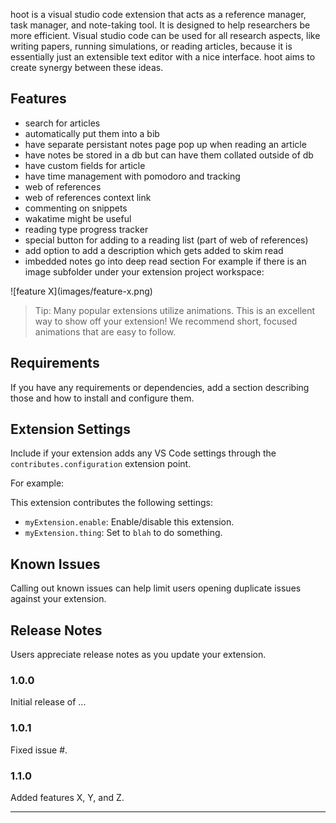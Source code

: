 hoot is a visual studio code extension that acts as a reference manager, task manager, and note-taking tool. It is designed to help researchers be more efficient. Visual studio code can be used for all research aspects, like writing papers, running simulations, or reading articles, because it is essentially just an extensible text editor with a nice interface. hoot aims to create synergy between these ideas.

## Features
- search for articles
- automatically put them into a bib
- have separate persistant notes page pop up when reading an article
- have notes be stored in a db but can have them collated outside of db
- have custom fields for article
- have time management with pomodoro and tracking
- web of references
- web of references context link
- commenting on snippets
- wakatime might be useful
- reading type progress tracker
- special button for adding to a reading list (part of web of references)
- add option to add a description which gets added to skim read
- imbedded notes go into deep read section
For example if there is an image subfolder under your extension project workspace:

\!\[feature X\]\(images/feature-x.png\)

> Tip: Many popular extensions utilize animations. This is an excellent way to show off your extension! We recommend short, focused animations that are easy to follow.

## Requirements

If you have any requirements or dependencies, add a section describing those and how to install and configure them.

## Extension Settings

Include if your extension adds any VS Code settings through the `contributes.configuration` extension point.

For example:

This extension contributes the following settings:

* `myExtension.enable`: Enable/disable this extension.
* `myExtension.thing`: Set to `blah` to do something.

## Known Issues

Calling out known issues can help limit users opening duplicate issues against your extension.

## Release Notes

Users appreciate release notes as you update your extension.

### 1.0.0

Initial release of ...

### 1.0.1

Fixed issue #.

### 1.1.0

Added features X, Y, and Z.

---




